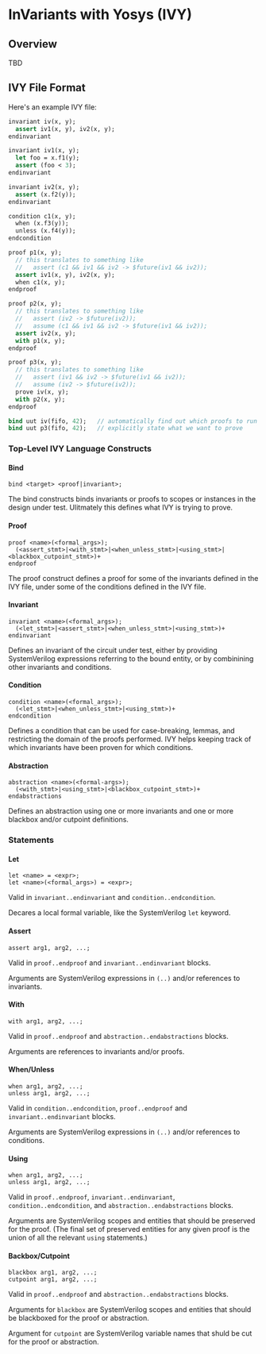 # InVariants with Yosys (IVY)

## Overview

TBD

## IVY File Format

Here's an example IVY file:

```SystemVerilog
invariant iv(x, y);
  assert iv1(x, y), iv2(x, y);
endinvariant

invariant iv1(x, y);
  let foo = x.f1(y);
  assert (foo < 3);
endinvariant

invariant iv2(x, y);
  assert (x.f2(y));
endinvariant

condition c1(x, y);
  when (x.f3(y));
  unless (x.f4(y));
endcondition

proof p1(x, y);
  // this translates to something like
  //   assert (c1 && iv1 && iv2 -> $future(iv1 && iv2));
  assert iv1(x, y), iv2(x, y);
  when c1(x, y);
endproof

proof p2(x, y);
  // this translates to something like
  //   assert (iv2 -> $future(iv2));
  //   assume (c1 && iv1 && iv2 -> $future(iv1 && iv2));
  assert iv2(x, y);
  with p1(x, y);
endproof

proof p3(x, y);
  // this translates to something like
  //   assert (iv1 && iv2 -> $future(iv1 && iv2));
  //   assume (iv2 -> $future(iv2));
  prove iv(x, y);
  with p2(x, y);
endproof

bind uut iv(fifo, 42);   // automatically find out which proofs to run
bind uut p3(fifo, 42);   // explicitly state what we want to prove
```

### Top-Level IVY Language Constructs

#### Bind

```
bind <target> <proof|invariant>;
```

The bind constructs binds invariants or proofs to scopes or instances in
the design under test. Ulitmately this defines what IVY is trying to prove.

#### Proof

```
proof <name>(<formal_args>);
  (<assert_stmt>|<with_stmt>|<when_unless_stmt>|<using_stmt>|<blackbox_cutpoint_stmt>)+
endproof
```

The proof construct defines a proof for some of the invariants defined in the IVY file,
under some of the conditions defined in the IVY file.

#### Invariant

```
invariant <name>(<formal_args>);
  (<let_stmt>|<assert_stmt>|<when_unless_stmt>|<using_stmt>)+
endinvariant
```

Defines an invariant of the circuit under test, either by providing SystemVerilog
expressions referring to the bound entity, or by combinining other invariants and
conditions.

#### Condition

```
condition <name>(<formal_args>);
  (<let_stmt>|<when_unless_stmt>|<using_stmt>)+
endcondition
```

Defines a condition that can be used for case-breaking, lemmas, and restricting
the domain of the proofs performed. IVY helps keeping track of which invariants
have been proven for which conditions.

#### Abstraction

```
abstraction <name>(<formal-args>);
  (<with_stmt>|<using_stmt>|<blackbox_cutpoint_stmt>)+
endabstractions
```

Defines an abstraction using one or more invariants and one or more blackbox
and/or cutpoint definitions.

### Statements

#### Let

```
let <name> = <expr>;
let <name>(<formal_args>) = <expr>;
```

Valid in `invariant..endinvariant` and `condition..endcondition`.

Decares a local formal variable, like the SystemVerilog `let` keyword.

#### Assert

```
assert arg1, arg2, ...;
```

Valid in `proof..endproof` and `invariant..endinvariant` blocks.

Arguments are SystemVerilog expressions in `(..)` and/or references to invariants.

#### With

```
with arg1, arg2, ...;
```

Valid in `proof..endproof` and `abstraction..endabstractions` blocks.

Arguments are references to invariants and/or proofs.

#### When/Unless

```
when arg1, arg2, ...;
unless arg1, arg2, ...;
```

Valid in `condition..endcondition`, `proof..endproof` and `invariant..endinvariant` blocks.

Arguments are SystemVerilog expressions in `(..)` and/or references to conditions.

#### Using

```
when arg1, arg2, ...;
unless arg1, arg2, ...;
```

Valid in `proof..endproof`, `invariant..endinvariant`, `condition..endcondition`, and `abstraction..endabstractions` blocks.

Arguments are SystemVerilog scopes and entities that should be preserved for the proof. (The final set of preserved entities
for any given proof is the union of all the relevant `using` statements.)

#### Backbox/Cutpoint

```
blackbox arg1, arg2, ...;
cutpoint arg1, arg2, ...;
```

Valid in `proof..endproof` and `abstraction..endabstractions` blocks.

Arguments for `blackbox` are SystemVerilog scopes and entities that should be blackboxed for the proof or abstraction.

Argument for `cutpoint` are SystemVerilog variable names that shuld be cut for the proof or abstraction.
